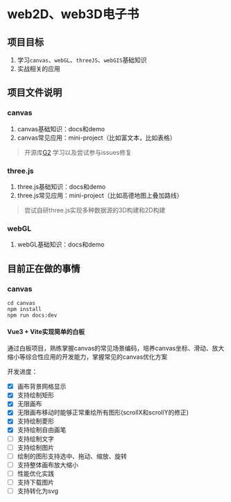 # web2D、web3D电子书


## 项目目标

1. 学习`canvas`、`webGL`、`threeJS`、`webGIS`基础知识
2. 实战相关的应用

## 项目文件说明

### canvas
1. canvas基础知识：docs和demo
2. canvas常见应用：mini-project（比如富文本，比如表格）
> 开源库[G2](https://github.com/antvis/G2) 学习以及尝试参与issues修复

### three.js
1. three.js基础知识：docs和demo
2. three.js常见应用：mini-project（比如高德地图上叠加路线）
> 尝试自研three.js实现多种数据源的3D构建和2D构建

### webGL
1. webGL基础知识：docs和demo


## 目前正在做的事情

### canvas

```shell
cd canvas 
npm install 
npm run docs:dev
```

#### Vue3 + Vite实现简单的白板

通过白板项目，熟练掌握canvas的常见场景编码，培养canvas坐标、滑动、放大缩小等综合性应用的开发能力，掌握常见的canvas优化方案

开发进度：
- [x]  画布背景网格显示
- [x]  支持绘制矩形
- [x]  无限画布
- [x]  无限画布移动时能够正常重绘所有图形(scrollX和scrollY的修正)
- [x]  支持绘制菱形
- [x]  支持绘制自由画笔
- [ ]  支持绘制文字
- [ ]  支持绘制图片
- [ ]  绘制的图形支持选中、拖动、缩放、旋转
- [ ]  支持整体画布放大缩小
- [ ]  性能优化实践
- [ ]  支持下载图片
- [ ]  支持转化为svg